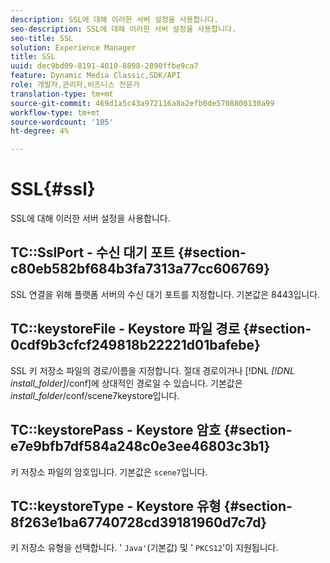 ```yaml
---
description: SSL에 대해 이러한 서버 설정을 사용합니다.
seo-description: SSL에 대해 이러한 서버 설정을 사용합니다.
seo-title: SSL
solution: Experience Manager
title: SSL
uuid: dec9bd09-8191-4010-8898-2890ffbe9ca7
feature: Dynamic Media Classic,SDK/API
role: 개발자,관리자,비즈니스 전문가
translation-type: tm+mt
source-git-commit: 469d1a5c43a972116a8a2efb0de5708800130a99
workflow-type: tm+mt
source-wordcount: '105'
ht-degree: 4%

---
```



# SSL{#ssl}

SSL에 대해 이러한 서버 설정을 사용합니다.

## TC::SslPort - 수신 대기 포트 {#section-c80eb582bf684b3fa7313a77cc606769}

SSL 연결을 위해 플랫폼 서버의 수신 대기 포트를 지정합니다. 기본값은 8443입니다.

## TC::keystoreFile - Keystore 파일 경로 {#section-0cdf9b3cfcf249818b22221d01bafebe}

SSL 키 저장소 파일의 경로/이름을 지정합니다. 절대 경로이거나 [!DNL *[!DNL install_folder]*/conf]에 상대적인 경로일 수 있습니다. 기본값은 *install_folder*/conf/scene7keystore입니다.

## TC::keystorePass - Keystore 암호 {#section-e7e9bfb7df584a248c0e3ee46803c3b1}

키 저장소 파일의 암호입니다. 기본값은 `scene7`입니다.

## TC::keystoreType - Keystore 유형 {#section-8f263e1ba67740728cd39181960d7c7d}

키 저장소 유형을 선택합니다. &#39; `Java'`(기본값) 및 &#39; `PKCS12`&#39;이 지원됩니다.

